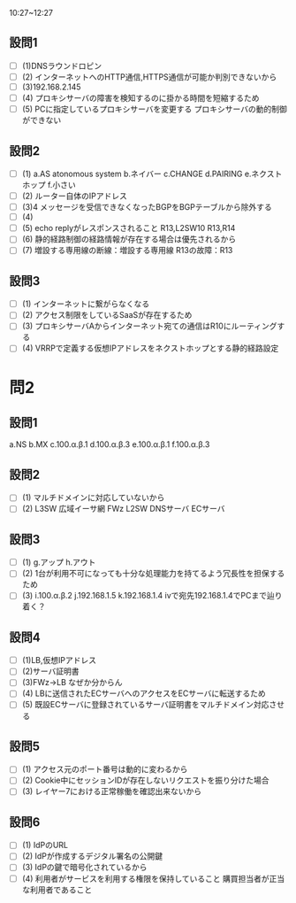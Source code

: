 10:27~12:27

## 設問1

- [ ] (1)DNSラウンドロピン
- [ ] (2)
インターネットへのHTTP通信,HTTPS通信が可能か判別できないから
- [ ] (3)192.168.2.145
- [ ] (4)
プロキシサーバの障害を検知するのに掛かる時間を短縮するため
- [ ] (5)
PCに指定しているプロキシサーバを変更する
プロキシサーバの動的制御ができない

## 設問2

- [ ] (1)
a.AS atonomous system
b.ネイバー
c.CHANGE
d.PAIRING
e.ネクストホップ
f.小さい
- [ ] (2)
ルーター自体のIPアドレス
- [ ] (3)4
メッセージを受信できなくなったBGPをBGPテーブルから除外する
- [ ] (4)
- [ ] (5)
echo replyがレスポンスされること
R13,L2SW10
R13,R14
- [ ] (6)
静的経路制御の経路情報が存在する場合は優先されるから
- [ ] (7)
増設する専用線の断線：増設する専用線
R13の故障：R13

## 設問3

- [ ] (1)
インターネットに繋がらなくなる
- [ ] (2)
アクセス制限をしているSaaSが存在するため
- [ ] (3)
プロキシサーバAからインターネット宛ての通信はR10にルーティングする
- [ ] (4)
VRRPで定義する仮想IPアドレスをネクストホップとする静的経路設定

# 問2

## 設問1

a.NS
b.MX
c.100.α.β.1
d.100.α.β.3
e.100.α.β.1
f.100.α.β.3

## 設問2

- [ ] (1)
マルチドメインに対応していないから
- [ ] (2)
L3SW
広域イーサ網
FWz
L2SW
DNSサーバ
ECサーバ

## 設問3

- [ ] (1)
g.アップ
h.アウト
- [ ] (2)
1台が利用不可になっても十分な処理能力を持てるよう冗長性を担保するため
- [ ] (3)
i.100.α.β.2
j.192.168.1.5
k.192.168.1.4
ivで宛先192.168.1.4でPCまで辿り着く？

## 設問4

- [ ] (1)LB,仮想IPアドレス
- [ ] (2)サーバ証明書
- [ ] (3)FWz→LB
なぜか分からん
- [ ] (4)
LBに送信されたECサーバへのアクセスをECサーバに転送するため
- [ ] (5)
既設ECサーバに登録されているサーバ証明書をマルチドメイン対応させる

## 設問5

- [ ] (1)
アクセス元のポート番号は動的に変わるから
- [ ] (2)
Cookie中にセッションIDが存在しないリクエストを振り分けた場合
- [ ] (3)
レイヤー7における正常稼働を確認出来ないから

## 設問6

- [ ] (1)
IdPのURL
- [ ] (2)
IdPが作成するデジタル署名の公開鍵
- [ ] (3)
IdPの鍵で暗号化されているから
- [ ] (4)
利用者がサービスを利用する権限を保持していること
購買担当者が正当な利用者であること
